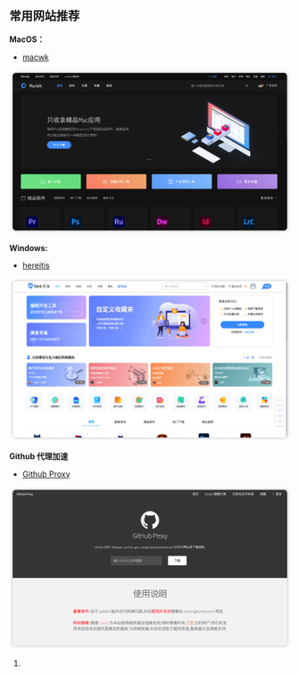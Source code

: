 
## 常用网站推荐

**MacOS：**
  + [macwk](http://macwk.com)

![](md_pic/2022-08-13-21-45-37.png)

**Windows:**
  + [hereitis](https://www.hereitis.cn)
  
![](md_pic/2022-08-13-21-46-24.png)

**Github 代理加速**
  + [Github Proxy](https://ghproxy.com)

![](md_pic/2022-08-13-21-47-06.png)

1. 